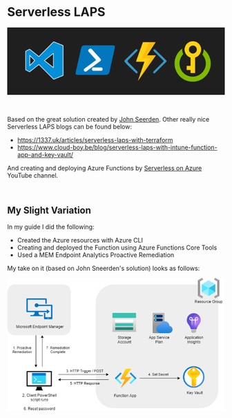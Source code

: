 # Serverless LAPS

[![cover](media/cover.png)](https://markkerry.github.io/posts/serverless-laps-azure-function/)

[//]: https://markkerry.github.io/posts/serverless-laps-azure-function/

<br>

Based on the great solution created by [John Seerden](https://www.srdn.io/2018/09/serverless-laps-powered-by-microsoft-intune-azure-functions-and-azure-key-vault/). Other really nice Serverless LAPS blogs can be found below:

* https://1337.uk/articles/serverless-laps-with-terraform
* https://www.cloud-boy.be/blog/serverless-laps-with-intune-function-app-and-key-vault/

And creating and deploying Azure Functions by [Serverless on Azure](https://www.youtube.com/channel/UCmoWqg6T-c8zEGm4sZdnwbA) YouTube channel.

<br>

## My Slight Variation

In my guide I did the following:

* Created the Azure resources with Azure CLI
* Creating and deployed the Function using Azure Functions Core Tools
* Used a MEM Endpoint Analytics Proactive Remediation

My take on it (based on John Sneerden's solution) looks as follows:

![SLAPS](media/SLAPS.png)
